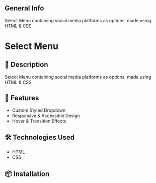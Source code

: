 ## General Info
Select Menu containing social media platforms as options, made using HTML & CSS

# Select Menu

## 📝 Description

Select Menu containing social media platforms as options, made using HTML & CSS

## 🚀 Features

- Custom Styled Dropdown
- Responsive & Accessible Design
- Hover & Transition Effects 

## 🛠️ Technologies Used

- HTML
- CSS

## 📦 Installation
